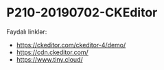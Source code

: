 # P210-20190702-CKEditor

Faydalı linklər:

- https://ckeditor.com/ckeditor-4/demo/
- https://cdn.ckeditor.com/
- https://www.tiny.cloud/
